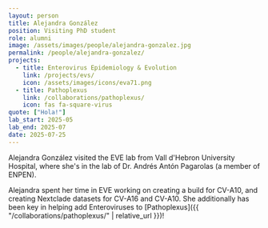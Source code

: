 ```yaml
---
layout: person
title: Alejandra González 
position: Visiting PhD student
role: alumni
image: /assets/images/people/alejandra-gonzalez.jpg
permalink: /people/alejandra-gonzalez/
projects:
  - title: Enterovirus Epidemiology & Evolution
    link: /projects/evs/
    icon: /assets/images/icons/eva71.png
  - title: Pathoplexus
    link: /collaborations/pathoplexus/
    icon: fas fa-square-virus
quote: ["Hola!"]
lab_start: 2025-05
lab_end: 2025-07
date: 2025-07-25
---
```


Alejandra González visited the EVE lab from Vall d'Hebron University Hospital, where she's in the lab of Dr. Andrés Antón Pagarolas (a member of ENPEN).

Alejandra spent her time in EVE working on creating a build for CV-A10, and creating Nextclade datasets for CV-A16 and CV-A10. She additionally has been key in helping add Enteroviruses to [Pathoplexus]({{ "/collaborations/pathoplexus/" | relative_url }})!

